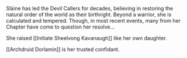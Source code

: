Slàine has led the Devil Callers for decades, believing in restoring the natural order of the world as their birthright.  Beyond a warrior, she is calculated and tempered.  Though, in most recent events, many from her Chapter have come to question her resolve...

She raised [[Initiate Sheelvong Kavanaugh]] like her own daughter.

[[Archdruid Dorlamin]] is her trusted confidant.